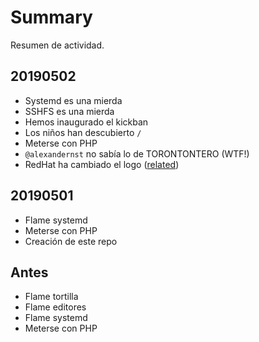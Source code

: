 # Summary

Resumen de actividad.

## 20190502

* Systemd es una mierda
* SSHFS es una mierda
* Hemos inaugurado el kickban
* Los niños han descubierto `/`
* Meterse con PHP
* `@alexandernst` no sabía lo de TORONTONTERO (WTF!)
* RedHat ha cambiado el logo ([related](https://www.omgubuntu.co.uk/2019/05/red-hat-has-changed-its-logo-for-the-first-time-in-20-years))

## 20190501

* Flame systemd
* Meterse con PHP
* Creación de este repo

## Antes

* Flame tortilla
* Flame editores
* Flame systemd
* Meterse con PHP
